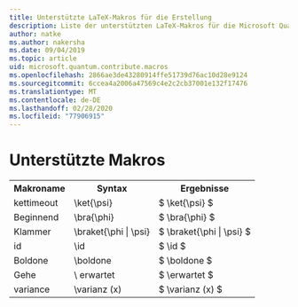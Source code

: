 ```yaml
---
title: Unterstützte LaTeX-Makros für die Erstellung
description: Liste der unterstützten LaTeX-Makros für die Microsoft Quantum Development Kit-Dokumentation.
author: natke
ms.author: nakersha
ms.date: 09/04/2019
ms.topic: article
uid: microsoft.quantum.contribute.macros
ms.openlocfilehash: 2866ae3de43280914ffe51739d76ac10d28e9124
ms.sourcegitcommit: 6ccea4a2006a47569c4e2c2cb37001e132f17476
ms.translationtype: MT
ms.contentlocale: de-DE
ms.lasthandoff: 02/28/2020
ms.locfileid: "77906915"
---
```

# <a name="supported-macros"></a>Unterstützte Makros

<table>
<tr><th>Makroname</th><th>Syntax</th><th>Ergebnisse</th></tr>
<tr><td>kettimeout</td><td>\ket{\psi}</td><td>$ \ket{\psi} $</td></tr>
<tr><td>Beginnend</td><td>\bra{\phi}</td><td>$ \bra{\phi} $</td></tr>
<tr><td>Klammer</td><td>\braket{\phi | \psi}</td><td>$ \braket{\phi | \psi} $</td></tr>
<tr><td>id</td><td>\id</td><td>$ \id $</td></tr>
<tr><td>Boldone</td><td>\boldone</td><td>$ \boldone $</td></tr>
<tr><td>Gehe</td><td>\ erwartet</td><td>$ \erwartet $</td></tr>
<tr><td>variance</td><td>\varianz (x)</td><td>$ \varianz (x) $</td></tr>
</table>